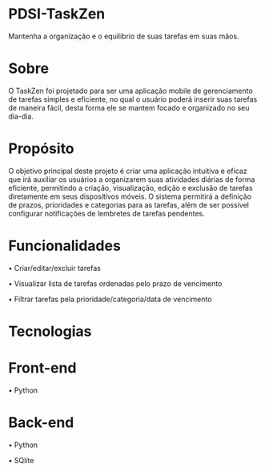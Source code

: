 # PDSI-TaskZen
Mantenha a organização e o equilibrio de suas tarefas em suas mãos.
# Sobre
O TaskZen foi projetado para ser uma aplicação mobile de gerenciamento de tarefas simples e eficiente, no qual o usuário poderá inserir suas tarefas de maneira fácil, desta forma ele se mantem focado e organizado no seu dia-dia.
# Propósito
O objetivo principal deste projeto é criar uma aplicação intuitiva e eficaz que irá auxiliar os usuários a organizarem suas atividades diárias de forma eficiente, permitindo a criação, visualização, edição e exclusão de tarefas diretamente em seus dispositivos móveis. O sistema permitirá a definição de prazos, prioridades e categorias para as tarefas, além de ser possivel configurar notificações de lembretes de tarefas pendentes.
# Funcionalidades
•	Criar/editar/excluir tarefas

•	Visualizar lista de tarefas ordenadas pelo prazo de vencimento

•	Filtrar tarefas pela prioridade/categoria/data de vencimento

# Tecnologias
# Front-end
•	Python
# Back-end
•	Python

•	SQlite
